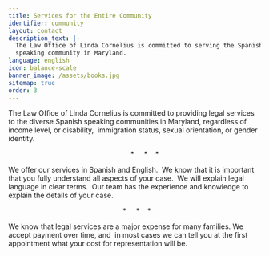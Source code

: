 ```yaml
---
title: Services for the Entire Community
identifier: community
layout: contact
description_text: |-
  The Law Office of Linda Cornelius is committed to serving the Spanish
  speaking community in Maryland.
language: english
icon: balance-scale
banner_image: /assets/books.jpg
sitemap: true
order: 3
---
```



The Law Office of Linda Cornelius is committed to providing legal services to the diverse Spanish speaking communities in Maryland, regardless of income level, or disability, &nbsp;immigration status, sexual orientation, or gender identity.

&nbsp; &nbsp; &nbsp; &nbsp; &nbsp; &nbsp; &nbsp; &nbsp; &nbsp; &nbsp; &nbsp; &nbsp; &nbsp; &nbsp; &nbsp; &nbsp; &nbsp; &nbsp; &nbsp; &nbsp; &nbsp; &nbsp; &nbsp; &nbsp; &nbsp; &nbsp; &nbsp; &nbsp; &nbsp; &nbsp; &nbsp; \* &nbsp; &nbsp; \* &nbsp; &nbsp;\*

We offer our services in Spanish and English. &nbsp;We know that it is important that you fully understand all aspects of your case. &nbsp;We will explain legal language in clear terms. &nbsp;Our team has the experience and knowledge to explain the details of your case.&nbsp;

&nbsp; &nbsp; &nbsp; &nbsp; &nbsp; &nbsp; &nbsp; &nbsp; &nbsp; &nbsp; &nbsp; &nbsp; &nbsp; &nbsp; &nbsp; &nbsp; &nbsp; &nbsp; &nbsp; &nbsp; &nbsp; &nbsp; &nbsp; &nbsp; &nbsp; &nbsp; &nbsp; &nbsp; &nbsp; \* &nbsp; &nbsp; \* &nbsp; &nbsp;\*

We know that legal services are a major expense for many families. We accept payment over time, and &nbsp;in most cases we can tell you at the first appointment what your cost for representation will be.

&nbsp; &nbsp; &nbsp; &nbsp; &nbsp; &nbsp; &nbsp; &nbsp; &nbsp; &nbsp; &nbsp; &nbsp; &nbsp; &nbsp; &nbsp; &nbsp; &nbsp; &nbsp; &nbsp; &nbsp; &nbsp; &nbsp; &nbsp; &nbsp; &nbsp; &nbsp; &nbsp; &nbsp; &nbsp;&nbsp;
